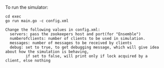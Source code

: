 To run the simulator:

    cd exec
    go run main.go -c config.xml

    Change the following values in config.xml:
      servers: pass the zookeepers host and port(for "Ensemble")
      numberofclients: number of clients to be used in simulation.
      messages: number of messages to be received by clients
      debug: set to true, to get debugging message, which will give idea about how the simulation is behaving,
             if set to false, will print only if lock acquired by a client, else nothing
